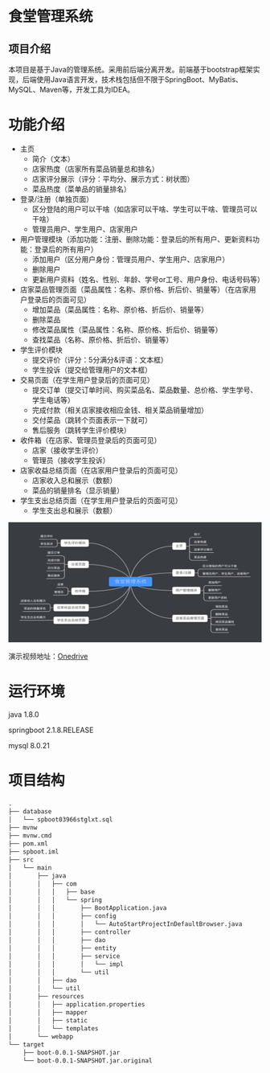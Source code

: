 # 食堂管理系统
## 项目介绍
本项目是基于Java的管理系统。采用前后端分离开发。前端基于bootstrap框架实现，后端使用Java语言开发，技术栈包括但不限于SpringBoot、MyBatis、MySQL、Maven等，开发工具为IDEA。


# 功能介绍
- 主页
	- 简介（文本）
	- 店家热度（店家所有菜品销量总和排名）
	- 店家评分展示（评分：平均分、展示方式：树状图）
	- 菜品热度（菜单品的销量排名）
- 登录/注册（单独页面）
	- 区分登陆的用户可以干啥（如店家可以干啥、学生可以干啥、管理员可以干啥）
	- 管理员用户、学生用户、店家用户
- 用户管理模块（添加功能：注册、删除功能：登录后的所有用户、更新资料功能：登录后的所有用户）
	- 添加用户（区分用户身份：管理员用户、学生用户、店家用户）
	- 删除用户
	- 更新用户资料（姓名、性别、年龄、学号or工号、用户身份、电话号码等）
- 店家菜品管理页面（菜品属性：名称、原价格、折后价、销量等）（在店家用户登录后的页面可见）
	- 增加菜品（菜品属性：名称、原价格、折后价、销量等）
	- 删除菜品
	- 修改菜品属性（菜品属性：名称、原价格、折后价、销量等）
	- 查找菜品（名称、原价格、折后价、销量等）
- 学生评价模块
	- 提交评价（评分：5分满分&评语：文本框）
	- 学生投诉（提交给管理用户的文本框）
- 交易页面（在学生用户登录后的页面可见）
	- 提交订单（提交订单时间、购买菜品名、菜品数量、总价格、学生学号、学生电话等）
	- 完成付款（相关店家接收相应金钱、相关菜品销量增加）
	- 交付菜品（跳转个页面表示一下就可）
	- 售后服务（跳转学生评价模块）
- 收件箱（在店家、管理员登录后的页面可见）
	- 店家（接收学生评价）
	- 管理员（接收学生投诉）
- 店家收益总结页面（在店家用户登录后的页面可见）
	- 店家收入总和展示（数额）
	- 菜品的销量排名（显示销量）
- 学生支出总结页面（在学生用户登录后的页面可见）
	- 学生支出总和展示（数额）

![功能图](p1.png)

演示视频地址：[Onedrive](https://zong-my.sharepoint.com/:v:/g/personal/wenders_nekopara_net/Ed9T8ZvWiCFAt0Lmak-j0MUB8K78FFWkr8Kc_S4WwraMOA?e=EM8JuN)


# 运行环境
java 1.8.0

springboot 2.1.8.RELEASE

mysql 8.0.21


# 项目结构
```
.
├── database
│   └── spboot03966stglxt.sql
├── mvnw
├── mvnw.cmd
├── pom.xml
├── spboot.iml
├── src
│   └── main
│       ├── java
│       │   ├── com
│       │   │   ├── base
│       │   │   └── spring
│       │   │       ├── BootApplication.java
│       │   │       ├── config
│       │   │       │   └── AutoStartProjectInDefaultBrowser.java
│       │   │       ├── controller
│       │   │       ├── dao
│       │   │       ├── entity
│       │   │       ├── service
│       │   │       │   └── impl
│       │   │       └── util
│       │   ├── dao
│       │   └── util
│       ├── resources
│       │   ├── application.properties
│       │   ├── mapper
│       │   ├── static
│       │   └── templates
│       └── webapp
└── target
    ├── boot-0.0.1-SNAPSHOT.jar
    └── boot-0.0.1-SNAPSHOT.jar.original
```
